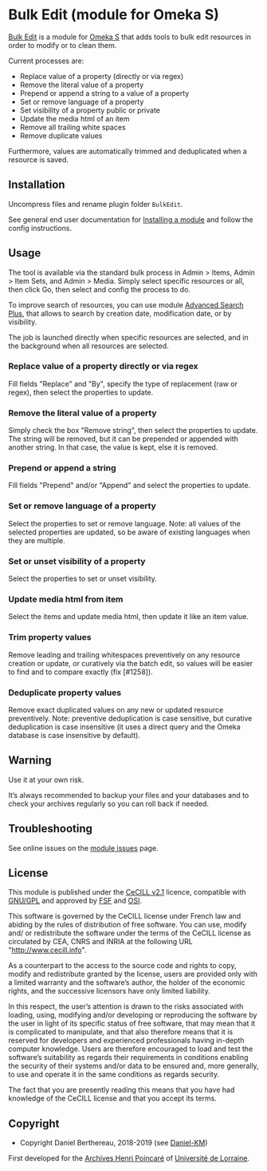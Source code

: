 Bulk Edit (module for Omeka S)
==============================

[Bulk Edit] is a module for [Omeka S] that adds tools to bulk edit resources in
order to modify or to clean them.

Current processes are:
- Replace value of a property (directly or via regex)
- Remove the literal value of a property
- Prepend or append a string to a value of a property
- Set or remove language of a property
- Set visibility of a property public or private
- Update the media html of an item
- Remove all trailing white spaces
- Remove duplicate values

Furthermore, values are automatically trimmed and deduplicated when a resource
is saved.


Installation
------------

Uncompress files and rename plugin folder `BulkEdit`.

See general end user documentation for [Installing a module] and follow the
config instructions.


Usage
-----

The tool is available via the standard bulk process in Admin > Items, Admin > Item Sets,
and Admin > Media. Simply select specific resources or all, then click Go, then
select and config the process to do.

To improve search of resources, you can use module [Advanced Search Plus], that
allows to search by creation date, modification date, or by visibility.

The job is launched directly when specific resources are selected, and in the
background when all resources are selected.

### Replace value of a property directly or via regex

Fill fields "Replace" and "By", specify the type of replacement (raw or regex), 
then select the properties to update.

### Remove the literal value of a property

Simply check the box "Remove string", then select the properties to update.
The string will be removed, but it can be prepended or appended with another
string. In that case, the value is kept, else it is removed.

### Prepend or append a string

Fill fields "Prepend" and/or "Append" and select the properties to update.

### Set or remove language of a property

Select the properties to set or remove language.
Note: all values of the selected properties are updated, so be aware of existing
languages when they are multiple.

### Set or unset visibility of a property

Select the properties to set or unset visibility.

### Update media html from item

Select the items and update media html, then update it like an item value.

### Trim property values

Remove leading and trailing whitespaces preventively on any resource creation or
update, or curatively via the batch edit, so values will be easier to find and
to compare exactly (fix [#1258]).

### Deduplicate property values

Remove exact duplicated values on any new or updated resource preventively.
Note: preventive deduplication is case sensitive, but curative deduplication is
case insensitive (it uses a direct query and the Omeka database is case
insensitive by default).


Warning
-------

Use it at your own risk.

It’s always recommended to backup your files and your databases and to check
your archives regularly so you can roll back if needed.


Troubleshooting
---------------

See online issues on the [module issues] page.


License
-------

This module is published under the [CeCILL v2.1] licence, compatible with
[GNU/GPL] and approved by [FSF] and [OSI].

This software is governed by the CeCILL license under French law and abiding by
the rules of distribution of free software. You can use, modify and/ or
redistribute the software under the terms of the CeCILL license as circulated by
CEA, CNRS and INRIA at the following URL "http://www.cecill.info".

As a counterpart to the access to the source code and rights to copy, modify and
redistribute granted by the license, users are provided only with a limited
warranty and the software’s author, the holder of the economic rights, and the
successive licensors have only limited liability.

In this respect, the user’s attention is drawn to the risks associated with
loading, using, modifying and/or developing or reproducing the software by the
user in light of its specific status of free software, that may mean that it is
complicated to manipulate, and that also therefore means that it is reserved for
developers and experienced professionals having in-depth computer knowledge.
Users are therefore encouraged to load and test the software’s suitability as
regards their requirements in conditions enabling the security of their systems
and/or data to be ensured and, more generally, to use and operate it in the same
conditions as regards security.

The fact that you are presently reading this means that you have had knowledge
of the CeCILL license and that you accept its terms.


Copyright
---------

* Copyright Daniel Berthereau, 2018-2019 (see [Daniel-KM])

First developed for the [Archives Henri Poincaré] of [Université de Lorraine].


[Bulk Edit]: https://github.com/Daniel-KM/Omeka-S-module-BulkEdit
[Omeka S]: https://omeka.org/s
[Installing a module]: https://omeka.org/s/docs/user-manual/modules/#installing-modules
[Advanced Search Plus]: https://github.com/Daniel-KM/Omeka-S-module-AdvancedSearchPlus
[module issues]: https://github.com/Daniel-KM/Omeka-S-module-BulkEdit/issues
[CeCILL v2.1]: https://www.cecill.info/licences/Licence_CeCILL_V2.1-en.html
[GNU/GPL]: https://www.gnu.org/licenses/gpl-3.0.html
[FSF]: https://www.fsf.org
[OSI]: http://opensource.org
[Archives Henri Poincaré]: https://poincare.univ-lorraine.fr
[Université de Lorraine]: https://www.univ-lorraine.fr
[Daniel-KM]: https://github.com/Daniel-KM "Daniel Berthereau"
